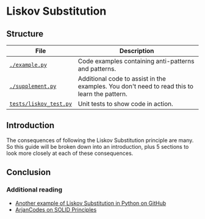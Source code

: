 # Liskov Substitution

## Structure

| File      | Description |
| ----------- | ----------- |
| [`./example.py`](example.py)      | Code examples containing anti-patterns and patterns.       |
| [`./supplement.py`](supplement.py)     | Additional code to assist in the examples. You don't need to read this to learn the pattern.        |
| [`tests/liskov_test.py`](../../../tests/liskov_test.py)   | Unit tests to show code in action.        |

## Introduction

The consequences of following the Liskov Substitution principle are many. So this guide
will be broken down into an introduction, plus 5 sections to look more closely at
each of these consequences.

## Conclusion

### Additional reading

 - [Another example of Liskov Substitution in Python on GitHub](https://github.com/heykarimoff/solid.python/blob/master/3.lsp.py)
 - [ArjanCodes on SOLID Principles](https://www.youtube.com/watch?v=pTB30aXS77U)
 